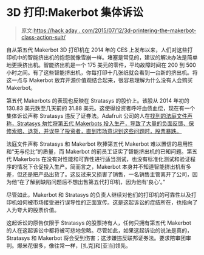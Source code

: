 # 3D 打印:Makerbot 集体诉讼

> 原文:[https://hack aday . com/2015/07/12/3d-printering-the-makerbot-class-action-suit/](https://hackaday.com/2015/07/12/3d-printering-the-makerbot-class-action-suit/)

自从第五代 Makerbot 3D 打印机在 2014 年的 CES 上发布以来，人们对这些打印机中的智能挤出机的抱怨就像雪崩一样。堵塞是常见的，建议的解决办法是简单地更换挤出机。智能挤出机是一个 175 美元的零件，平均故障时间在 200 到 500 小时之间。有了这些智能挤出机，你每打印十几张纸就会看到一台新的挤出机。将这一点与 Makerbot 放弃开源价值观结合起来，很容易理解为什么没有人会购买 Makerbot。

第五代 Makerbots 的表现也反映在 Stratasys 的股价上。该股从 2014 年初的 130.83 美元跌至几天前的 31.88 美元。这使得投资者呼吁血债血偿，现在有一个集体诉讼声称 Stratasys 违反了证券法。Adafruit 公司的人在[找到的法庭文件声称，Stratasys 匆忙将第五代 Makerbots 投入生产，导致了大量的负面反馈、保修索赔、退货，并误导了投资者，直到市场意识到这些问题时，股票暴跌。](https://blog.adafruit.com/2015/07/09/the-class-action-lawsuit-of-makerbot-stratasys-begins-makerbusiness/)

法庭文件声称 Stratasys 和 Makerbot 吹捧第五代 Makerbot 难以置信的易用性和“无与伦比”的质量，而 Makerbot 的前员工证实了智能挤出机的已知问题。第五代 Makerbots 在没有对性能和可靠性进行适当测试，也没有标准化测试和验证程序的情况下仓促投入生产。简而言之，Makerbot 本身并不知道智能挤出机有多差，但还是把产品出货了。这反过来又损害了销售，一名销售主管离开了公司，因为他“在了解到缺陷问题后不想出售第五代打印机，因为他有‘良心’。”

尽管如此，Makerbot 和 Stratasys 的负责人继续对他们的打印机的可靠性以及打印机如何被市场接受进行误导性的正面宣传。这是这起诉讼的症结所在，也指向了人为夸大的股票价值。

这起诉讼的原告仅限于 Stratasys 的股票持有人，任何只拥有第五代 Makerbot 的人在这起诉讼中都将被可悲地忽略。尽管如此，如果这起诉讼的说法是真的，Stratasys 和 Makerbot 将会受到伤害；这涉嫌违反联邦证券法。要求陪审团审判。爆米花很多，像往常一样，[扎克]和[亚当]领先。